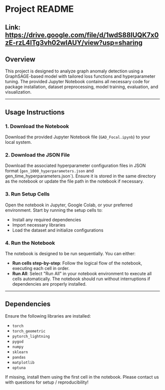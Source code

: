 # **Project README** 
## Link: https://drive.google.com/file/d/1wdS88IUQK7x0zE-rzL4lTg3vh02wIAUY/view?usp=sharing

## **Overview**
This project is designed to analyze graph anomaly detection using a GraphSAGE-based model with tailored loss functions and hyperparameter tuning. The provided Jupyter Notebook contains all necessary code for package installation, dataset preprocessing, model training, evaluation, and visualization.

---

## **Usage Instructions**

### **1. Download the Notebook**
Download the provided Jupyter Notebook file (`GAD_Focal.ipynb`) to your local system.

### **2. Download the JSON File**
Download the associated hyperparameter configuration files in JSON format (`gen_1000_hyperparameters.json` and gen_time_hyperparameters.json`). Ensure it is stored in the same directory as the notebook or update the file path in the notebook if necessary.

### **3. Run Setup Cells**
Open the notebook in Jupyter, Google Colab, or your preferred environment. Start by running the setup cells to:
- Install any required dependencies
- Import necessary libraries
- Load the dataset and initialize configurations

### **4. Run the Notebook**
The notebook is designed to be run sequentially. You can either:
- **Run cells step-by-step**: Follow the logical flow of the notebook, executing each cell in order.
- **Run All**: Select "Run All" in your notebook environment to execute all cells automatically. The notebook should run without interruptions if dependencies are properly installed.

---

## **Dependencies**
Ensure the following libraries are installed:
- `torch`
- `torch_geometric`
- `pytorch_lightning `
- `pygod`
- `numpy`
- `sklearn`
- `pandas`
- `matplotlib`
- `optuna`

If missing, install them using the first cell in the notebook. Please contact us with questions for setup / reproducibility!
